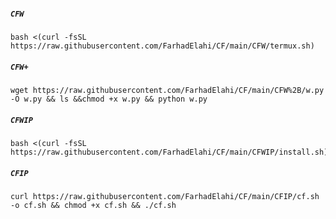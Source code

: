 ##### `CFW`
```
bash <(curl -fsSL https://raw.githubusercontent.com/FarhadElahi/CF/main/CFW/termux.sh)
```
##### `CFW+`
```
wget https://raw.githubusercontent.com/FarhadElahi/CF/main/CFW%2B/w.py -O w.py && ls &&chmod +x w.py && python w.py
```
##### `CFWIP`
```
bash <(curl -fsSL https://raw.githubusercontent.com/FarhadElahi/CF/main/CFWIP/install.sh)
```
##### `CFIP`
```
curl https://raw.githubusercontent.com/FarhadElahi/CF/main/CFIP/cf.sh -o cf.sh && chmod +x cf.sh && ./cf.sh
```
